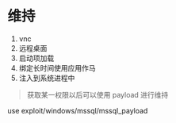 # 维持

1. vnc
2. 远程桌面
3. 启动项加载
4. 绑定长时间使用应用作马
5. 注入到系统进程中

> 获取某一权限以后可以使用 payload 进行维持

use exploit/windows/mssql/mssql_payload
